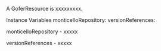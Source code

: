 A GoferResource is xxxxxxxxx.Instance Variables	monticelloRepository:		<Object>	versionReferences:		<Object>monticelloRepository	- xxxxxversionReferences	- xxxxx